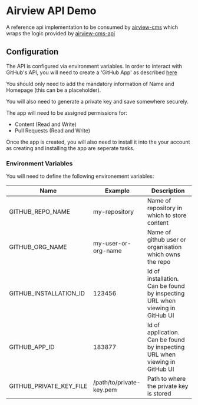 # Airview API Demo

A reference api implementation to be consumed by [airview-cms](/packages/airview-cms/) which wraps the logic provided by [airview-cms-api](/packages/airview-cms-api)

## Configuration

The API is configured via environment variables. In order to interact with GitHub's API, you will need to create a 'GitHub App' as described [here](https://docs.github.com/en/developers/apps/building-github-apps/creating-a-github-app)

You should only need to add the mandatory information of Name and Homepage (this can be a placeholder).

You will also need to generate a private key and save somewhere securely.

The app will need to be assigned permissions for:

- Content (Read and Write)
- Pull Requests (Read and Write)

Once the app is created, you will also need to install it into the your account as creating and installing the app are seperate tasks.

### Environment Variables

You will need to define the following environement variables:

| Name                    | Example                  | Description                                                                  |
| ----------------------- | ------------------------ | ---------------------------------------------------------------------------- |
| GITHUB_REPO_NAME        | my-repository            | Name of repository in which to store content                                 |
| GITHUB_ORG_NAME         | my-user-or-org-name      | Name of github user or organisation which owns the repo                      |
| GITHUB_INSTALLATION_ID  | 123456                   | Id of installation. Can be found by inspecting URL when viewing in GitHub UI |
| GITHUB_APP_ID           | 183877                   | Id of application. Can be found by inspecting URL when viewing in GitHub UI  |
| GITHUB_PRIVATE_KEY_FILE | /path/to/private-key.pem | Path to where the private key is stored                                      |
